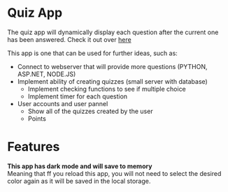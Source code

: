 # Quiz App

The quiz app will dynamically display each question after the current one has been answered. Check it out over [here](https://kenjitagawa.github.io/quiz-app/)


This app is one that can be used for further ideas, such as: 

* Connect to webserver that will provide more questions (PYTHON, ASP.NET, NODE.JS)
* Implement ability of creating quizzes (small server with database)
  * Implement checking functions to see if multiple choice
  * Implement timer for each question
* User accounts and user pannel
  * Show all of the quizzes created by the user
  * Points 


# Features

**This app has dark mode and will save to memory**\
Meaning that ff you reload this app, you will not need to select the desired color again as it will be saved in the local storage. 















